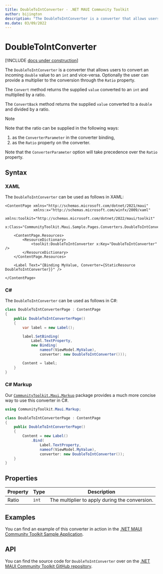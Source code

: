```yaml
---
title: DoubleToIntConverter - .NET MAUI Community Toolkit
author: bijington
description: "The DoubleToIntConverter is a converter that allows users to convert an incoming double value to an int and vice-versa."
ms.date: 03/09/2022
---
```


# DoubleToIntConverter

[!INCLUDE [docs under construction](../includes/preview-note.md)]

The `DoubleToIntConverter` is a converter that allows users to convert an incoming `double` value to an `int` and vice-versa. Optionally the user can provide a multiplier to the conversion through the `Ratio` property.

The `Convert` method returns the supplied `value` converted to an `int` and multiplied by a ratio.

The `ConvertBack` method returns the supplied `value` converted to a `double` and divided by a ratio.

> [!NOTE]
> Note that the ratio can be supplied in the following ways:
> 1. as the `ConverterParameter` in the converter binding,
> 1. as the `Ratio` property on the converter.
> 
> Note that the `ConverterParameter` option will take precedence over the `Ratio` property.

## Syntax

### XAML

The `DoubleToIntConverter` can be used as follows in XAML:

```xaml
<ContentPage xmlns="http://schemas.microsoft.com/dotnet/2021/maui"
             xmlns:x="http://schemas.microsoft.com/winfx/2009/xaml"
             xmlns:toolkit="http://schemas.microsoft.com/dotnet/2022/maui/toolkit"
             x:Class="CommunityToolkit.Maui.Sample.Pages.Converters.DoubleToIntConverterPage">

    <ContentPage.Resources>
        <ResourceDictionary>
            <toolkit:DoubleToIntConverter x:Key="DoubleToIntConverter" />
        </ResourceDictionary>
    </ContentPage.Resources>

    <Label Text="{Binding MyValue, Converter={StaticResource DoubleToIntConverter}}" />

</ContentPage>
```

### C#

The `DoubleToIntConverter` can be used as follows in C#:

```csharp
class DoubleToIntConverterPage : ContentPage
{
    public DoubleToIntConverterPage()
    {
        var label = new Label();

		label.SetBinding(
			Label.TextProperty,
			new Binding(
				nameof(ViewModel.MyValue),
				converter: new DoubleToIntConverter()));

		Content = label;
    }
}
```

### C# Markup

Our [`CommunityToolkit.Maui.Markup`](../markup/markup.md) package provides a much more concise way to use this converter in C#.

```csharp
using CommunityToolkit.Maui.Markup;

class DoubleToIntConverterPage : ContentPage
{
    public DoubleToIntConverterPage()
    {
        Content = new Label()
            .Bind(
                Label.TextProperty,
                nameof(ViewModel.MyValue),
                converter: new DoubleToIntConverter());
    }
}
```

## Properties

|Property  |Type  |Description  |
|---------|---------|---------|
| Ratio | `int` | The multiplier to apply during the conversion. |

## Examples

You can find an example of this converter in action in the [.NET MAUI Community Toolkit Sample Application](https://github.com/CommunityToolkit/Maui/blob/main/samples/CommunityToolkit.Maui.Sample/Pages/Converters/DoubleToIntConverterPage.xaml).

## API

You can find the source code for `DoubleToIntConverter` over on the [.NET MAUI Community Toolkit GitHub repository](https://github.com/CommunityToolkit/Maui/blob/main/src/CommunityToolkit.Maui/Converters/DoubleToIntConverter.shared.cs).
